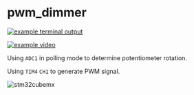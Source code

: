 # pwm_dimmer

[![example terminal output](https://asciinema.org/a/283073.png)](https://asciinema.org/a/283073)

[![example video](https://raw.githubusercontent.com/martinmake/STM32F407VET6_development_board/master/resources/pwm_dimmer/example_video_thumbnail.jpg)](https://raw.githubusercontent.com/martinmake/STM32F407VET6_development_board/master/resources/pwm_dimmer/example_video.mp4)

Using `ADC1` in polling mode to determine potentiometer rotation.

Using `TIM4` `CH1` to generate PWM signal.

![stm32cubemx](https://raw.githubusercontent.com/martinmake/STM32F407VET6_development_board/master/resources/pwm_dimmer/stm32cubemx.png)

